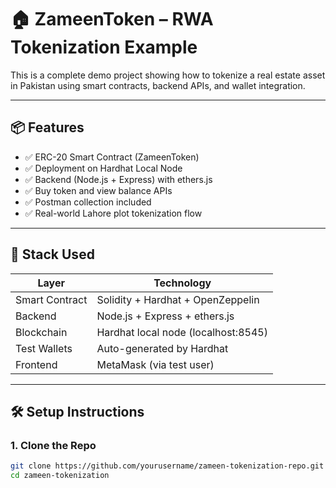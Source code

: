 # 🏠 ZameenToken – RWA Tokenization Example

This is a complete demo project showing how to tokenize a real estate asset in Pakistan using smart contracts, backend APIs, and wallet integration.


---

## 📦 Features

- ✅ ERC-20 Smart Contract (ZameenToken)
- ✅ Deployment on Hardhat Local Node
- ✅ Backend (Node.js + Express) with ethers.js
- ✅ Buy token and view balance APIs
- ✅ Postman collection included
- ✅ Real-world Lahore plot tokenization flow

---

## 🧠 Stack Used

| Layer        | Technology                         |
|--------------|------------------------------------|
| Smart Contract | Solidity + Hardhat + OpenZeppelin |
| Backend      | Node.js + Express + ethers.js      |
| Blockchain   | Hardhat local node (localhost:8545)|
| Test Wallets | Auto-generated by Hardhat          |
| Frontend     | MetaMask (via test user)           |

---

## 🛠️ Setup Instructions

### 1. Clone the Repo

```bash
git clone https://github.com/yourusername/zameen-tokenization-repo.git
cd zameen-tokenization
